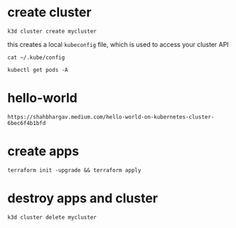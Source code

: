 # create cluster

```
k3d cluster create mycluster
```

this creates a local `kubeconfig` file, which is used to access your cluster API

```
cat ~/.kube/config
```

```
kubectl get pods -A
```

# hello-world


```
https://shahbhargav.medium.com/hello-world-on-kubernetes-cluster-6bec6f4b1bfd
```



# create apps

```
terraform init -upgrade && terraform apply
```

# destroy apps and cluster

```
k3d cluster delete mycluster
```
